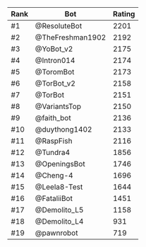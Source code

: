 Rank|Bot|Rating
---|---|---
#1|@ResoluteBot|2201
#2|@TheFreshman1902|2192
#3|@YoBot_v2|2175
#4|@Intron014|2174
#5|@ToromBot|2173
#6|@TorBot_v2|2158
#7|@TorBot|2151
#8|@VariantsTop|2150
#9|@faith_bot|2136
#10|@duythong1402|2133
#11|@RaspFish|2116
#12|@Tundra4|1856
#13|@OpeningsBot|1746
#14|@Cheng-4|1696
#15|@Leela8-Test|1644
#16|@FataliiBot|1451
#17|@Demolito_L5|1158
#18|@Demolito_L4|931
#19|@pawnrobot|719

